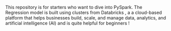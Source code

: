 This repository is for starters who want to dive into PySpark.
The Regression model is built using clusters from Databricks , a a cloud-based platform that helps businesses build, scale, 
and manage data, analytics, and artificial intelligence (AI) and is quite helpful for beginners !
